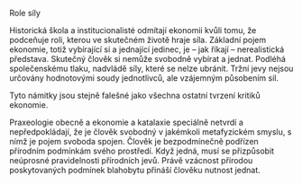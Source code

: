 Role síly

Historická škola a institucionalisté odmítají ekonomii kvůli tomu, že podceňuje roli, kterou ve skutečném životě hraje síla. Základní pojem ekonomie, totiž vybírající si a jednající jedinec, je – jak říkají – nerealistická představa. Skutečný člověk si nemůže svobodně vybírat a jednat. Podléhá společenskému tlaku, nadvládě síly, které se nelze ubránit. Tržní jevy nejsou určovány hodnotovými soudy jednotlivců, ale vzájemným působením sil.

Tyto námitky jsou stejně falešné jako všechna ostatní tvrzení kritiků ekonomie.

Praxeologie obecně a ekonomie a katalaxie speciálně netvrdí a nepředpokládají, že je člověk svobodný v jakémkoli metafyzickém smyslu, s nímž je pojem svoboda spojen. Člověk je bezpodmínečně podřízen přírodním podmínkám svého prostředí. Když jedná, musí se přizpůsobit neúprosné pravidelnosti přírodních jevů. Právě vzácnost přírodou poskytovaných podmínek blahobytu přináší člověku nutnost jednat.